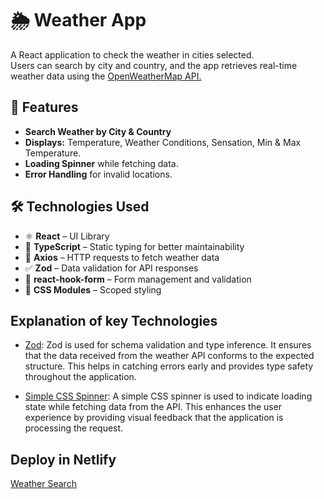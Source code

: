 # 🌦️ Weather App

A React application to check the weather in cities selected.  
Users can search by city and country, and the app retrieves real-time weather data using the [OpenWeatherMap API.](https://openweathermap.org/current)

## 🚀 Features

- **Search Weather by City & Country**
- **Displays:** Temperature, Weather Conditions, Sensation, Min & Max Temperature.
- **Loading Spinner** while fetching data.
- **Error Handling** for invalid locations.

## 🛠️ Technologies Used

- ⚛ **React** – UI Library
- 📝 **TypeScript** – Static typing for better maintainability
- 🔗 **Axios** – HTTP requests to fetch weather data
- ✅ **Zod** – Data validation for API responses
- 🎯 **react-hook-form** – Form management and validation
- 🎨 **CSS Modules** – Scoped styling

## Explanation of key Technologies

- [Zod](https://www.npmjs.com/package/zod):
  Zod is used for schema validation and type inference. It ensures that the data received from the weather API conforms to the expected structure. This helps in catching errors early and provides type safety throughout the application.

- [Simple CSS Spinner](https://tobiasahlin.com/spinkit/):
  A simple CSS spinner is used to indicate loading state while fetching data from the API. This enhances the user experience by providing visual feedback that the application is processing the request.

## Deploy in Netlify

[Weather Search](https://relaxed-weatherapp.netlify.app/)

